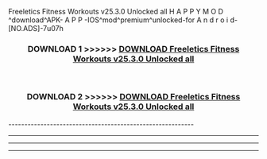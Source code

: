  Freeletics Fitness Workouts v25.3.0 Unlocked all  H A P P Y M O D ^download^APK- A P P -IOS^mod^premium^unlocked-for A n d r o i d-[NO.ADS]-7u07h



<div align="center">

<h3>DOWNLOAD 1 >>>>>> <a href="https://en-mod.web.app/?en= Freeletics Fitness Workouts v25.3.0 Unlocked all ">DOWNLOAD Freeletics Fitness Workouts v25.3.0 Unlocked all  </a></h3><br>

<h3>DOWNLOAD 2 >>>>>> <a href="https://en-mod.web.app/?en= Freeletics Fitness Workouts v25.3.0 Unlocked all ">DOWNLOAD Freeletics Fitness Workouts v25.3.0 Unlocked all  </a></h3>

</div>
----------------------------------------------------------

----------------------------------------------------------

----------------------------------------------------------

----------------------------------------------------------



